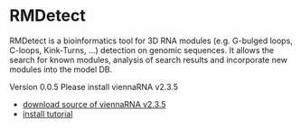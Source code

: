 # RMDetect
RMDetect is a bioinformatics tool for 3D RNA modules (e.g. G-bulged loops, C-loops, Kink-Turns, ...) detection on genomic sequences. It allows the search for known modules, analysis of search results and incorporate new modules into the model DB.

Version 0.0.5 
Please install viennaRNA v2.3.5
- [download source of viennaRNA v2.3.5](https://www.tbi.univie.ac.at/RNA/#old)
- [install tutorial](https://www.tbi.univie.ac.at/RNA/tutorial/#sec2_5)
